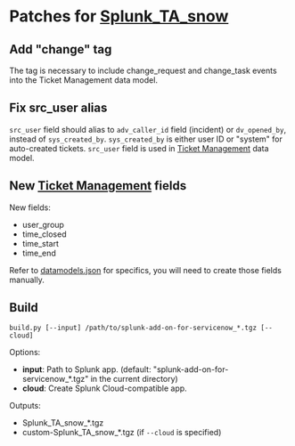 # Patches for [Splunk_TA_snow](https://splunkbase.splunk.com/app/1928)

## Add "change" tag

The tag is necessary to include change_request and change_task events into the Ticket Management data model.

## Fix src_user alias

`src_user` field should alias to `adv_caller_id` field (incident) or `dv_opened_by`, instead of `sys_created_by`. `sys_created_by` is either user ID or "system" for auto-created tickets. `src_user` field is used in [Ticket Management](https://docs.splunk.com/Documentation/CIM/latest/User/TicketManagement#Fields_for_Ticket_Management_event_datasets) data model.

## New [Ticket Management](https://docs.splunk.com/Documentation/CIM/latest/User/TicketManagement) fields

New fields:

- user_group
- time_closed
- time_start
- time_end

Refer to [datamodels.json](./datamodels.json) for specifics, you will need to create those fields manually.

## Build

```
build.py [--input] /path/to/splunk-add-on-for-servicenow_*.tgz [--cloud]
```

Options:

- **input**: Path to Splunk app. (default: "splunk-add-on-for-servicenow\_\*.tgz" in the current directory)
- **cloud**: Create Splunk Cloud-compatible app.

Outputs:

- Splunk_TA_snow\_\*.tgz
- custom-Splunk_TA_snow\_\*.tgz (if `--cloud` is specified)
